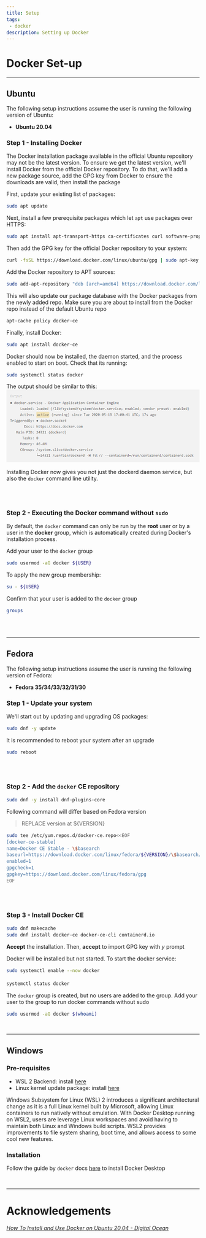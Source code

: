 ```yaml
---
title: Setup
tags: 
 - docker
description: Setting up Docker
---
```


# Docker Set-up


---

## **Ubuntu**

The following setup instructions assume the user is running the following version of Ubuntu:
- **Ubuntu 20.04**


### Step 1 - Installing Docker
The Docker installation package available in the official Ubuntu repository may not be the latest version. To ensure we get the latest version, we'll install Docker from the official Docker repository. To do that, we'll add a new package source, add the GPG key from Docker to ensure the downloads are valid, then install the package

First, update your existing list of packages:
```bash
sudo apt update
```
Next, install a few prerequisite packages which let `apt` use packages over HTTPS:
```bash
sudo apt install apt-transport-https ca-certificates curl software-properties-common
```

Then add the GPG key for the official Docker repository to your system:
```bash
curl -fsSL https://download.docker.com/linux/ubuntu/gpg | sudo apt-key add -
```

Add the Docker repository to APT sources:
```bash
sudo add-apt-repository "deb [arch=amd64] https://download.docker.com/linux/ubuntu focal stable"
```

This will also update our package database with the Docker packages from the newly added repo.
Make sure you are about to install from the Docker repo instead of the default Ubuntu repo
```bash
apt-cache policy docker-ce
```

Finally, install Docker:
```bash
sudo apt install docker-ce
```

Docker should now be installed, the daemon started, and the process enabled to start on boot. Check that its running:
```bash
sudo systemctl status docker
```
The output should be similar to this:
![](static/docker-installed.PNG)

Installing Docker now gives you not just the dockerd daemon service, but also the `docker` command line utility.

<br><br>

### Step 2 - Executing the Docker command without `sudo`
By default, the `docker` command can only be run by the **root** user or by a user in the **docker** group, which is automatically created during Docker's installation process. 

Add your user to the `docker` group
```bash
sudo usermod -aG docker ${USER}
```

To apply the new group membership:
```bash
su - ${USER}
```

Confirm that your user is added to the `docker` group
```bash
groups
```

<br><br>

---

## **Fedora**

The following setup instructions assume the user is running the following version of Fedora:
- **Fedora 35/34/33/32/31/30**

### Step 1 - Update your system

We'll start out by updating and upgrading OS packages:
```bash
sudo dnf -y update
```

It is recommended to reboot your system after an upgrade
```bash 
sudo reboot
```
<br><br>

### Step 2 - Add the `docker` CE repository

```bash
sudo dnf -y install dnf-plugins-core
```

Following command will differ based on Fedora version 
> REPLACE version at ${VERSION}
```bash
sudo tee /etc/yum.repos.d/docker-ce.repo<<EOF
[docker-ce-stable]
name=Docker CE Stable - \$basearch
baseurl=https://download.docker.com/linux/fedora/${VERSION}/\$basearch/stable
enabled=1
gpgcheck=1
gpgkey=https://download.docker.com/linux/fedora/gpg
EOF
```

<br><br>

### Step 3 - Install Docker CE

```bash
sudo dnf makecache
sudo dnf install docker-ce docker-ce-cli containerd.io
```
**Accept** the installation. Then, **accept** to import GPG key with *y* prompt

Docker will be installed but not started. To start the docker service:
```bash
sudo systemctl enable --now docker

systemctl status docker
```

The `docker` group is created, but no users are added to the group. Add your user to the group to run docker commands without sudo
```bash
sudo usermod -aG docker $(whoami)
```

<br>

---
## **Windows**


### Pre-requisites
- WSL 2 Backend: install [here](https://docs.microsoft.com/en-us/windows/wsl/install)
- Linux kernel update package: install [here](https://docs.microsoft.com/en-gb/windows/wsl/install-manual#step-4---download-the-linux-kernel-update-package)

Windows Subsystem for Linux (WSL) 2 introduces a significant architectural change as it is a full Linux kernel built by Microsoft, allowing Linux containers to run natively without emulation. With Docker Desktop running on WSL2, users are leverage Linux workspaces and avoid having to maintain both Linux and Windows build scripts. WSL2 provides improvements to file system sharing, boot time, and allows access to some cool new features. 

### Installation
Follow the guide by `docker` docs [here](https://docs.docker.com/desktop/windows/install/) to install Docker Desktop

<br>

---

# Acknowledgements

###### [How To Install and Use Docker on Ubuntu 20.04 - Digital Ocean](https://www.digitalocean.com/community/tutorials/how-to-install-and-use-docker-on-ubuntu-20-04)

<br><br>